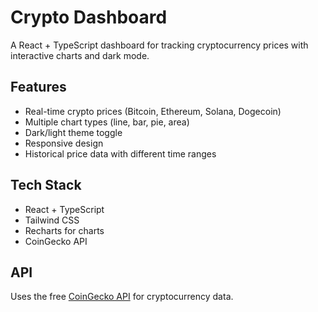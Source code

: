# Crypto Dashboard

A React + TypeScript dashboard for tracking cryptocurrency prices with interactive charts and dark mode.

## Features

- Real-time crypto prices (Bitcoin, Ethereum, Solana, Dogecoin)
- Multiple chart types (line, bar, pie, area)
- Dark/light theme toggle
- Responsive design
- Historical price data with different time ranges

## Tech Stack

- React + TypeScript
- Tailwind CSS
- Recharts for charts
- CoinGecko API

## API

Uses the free [CoinGecko API](https://www.coingecko.com/api) for cryptocurrency data.

